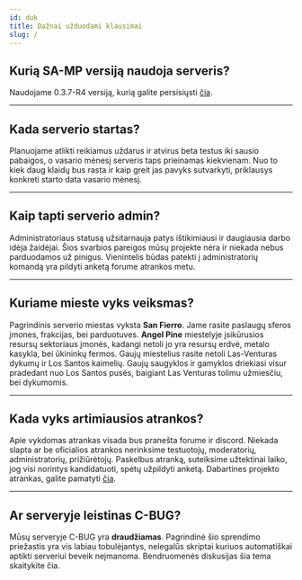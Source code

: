 ```yaml
---
id: duk
title: Dažnai užduodami klausimai
slug: /
---
```


## Kurią SA-MP versiją naudoja serveris?
Naudojame 0.3.7-R4 versiją, kurią galite persisiųsti [čia](https://files.sa-mp.com/sa-mp-0.3.7-R4-install.exe).

---

## Kada serverio startas?
Planuojame atlikti reikiamus uždarus ir atvirus beta testus iki sausio pabaigos, o vasario mėnesį serveris taps prieinamas kiekvienam. Nuo to kiek daug klaidų bus rasta ir kaip greit jas pavyks sutvarkyti, priklausys konkreti starto data vasario mėnesį.

---

## Kaip tapti serverio admin?
Administratoriaus statusą užsitarnauja patys ištikimiausi ir daugiausia darbo idėja žaidėjai. Šios svarbios pareigos mūsų projekte nėra ir niekada nebus parduodamos už pinigus. Vienintelis būdas patekti į administratorių komandą yra pildyti anketą forume atrankos metu.

---

## Kuriame mieste vyks veiksmas?
Pagrindinis serverio miestas vyksta **San Fierro**. Jame rasite paslaugų sferos įmones, frakcijas, bei parduotuves. **Angel Pine** miestelyje įsikūrusios resursų sektoriaus įmonės, kadangi netoli jo yra resursų erdvė, metalo kasykla, bei ūkininkų fermos. Gaujų miestelius rasite netoli Las-Venturas dykumų ir Los Santos kaimelių. Gaujų saugyklos ir gamyklos driekiasi visur pradedant nuo Los Santos pusės, baigiant Las Venturas tolimu užmiesčiu, bei dykumomis.

---

## Kada vyks artimiausios atrankos?
Apie vykdomas atrankas visada bus pranešta forume ir discord. Niekada slapta ar be oficialios atrankos nerinksime testuotojų, moderatorių, administratorių, prižiūrėtojų. Paskelbus atranką, suteiksime užtektinai laiko, jog visi norintys kandidatuoti, spėtų užpildyti anketą. Dabartines projekto atrankas, galite pamatyti [čia](https://forumas.realstate.lt/forum/8-atrankos/).

---

## Ar serveryje leistinas C-BUG?
Mūsų serveryje C-BUG yra **draudžiamas**. Pagrindinė šio sprendimo priežastis yra vis labiau tobulėjantys, nelegalūs skriptai kuriuos automatiškai aptikti serveriui beveik neįmanoma. Bendruomenės diskusijas šia tema skaitykite čia.